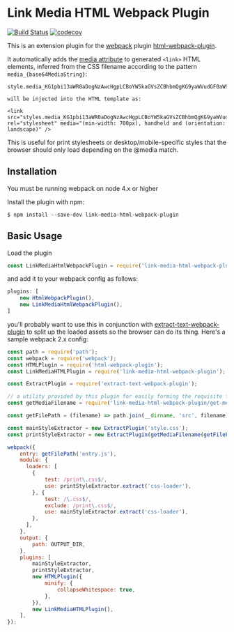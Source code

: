Link Media HTML Webpack Plugin
==============================

[![Build Status](https://travis-ci.org/probablyup/link-media-html-webpack-plugin.svg?branch=master)](https://travis-ci.org/probablyup/link-media-html-webpack-plugin) [![codecov](https://codecov.io/gh/probablyup/link-media-html-webpack-plugin/branch/master/graph/badge.svg)](https://codecov.io/gh/probablyup/link-media-html-webpack-plugin)


This is an extension plugin for the [webpack](http://webpack.github.io) plugin [html-webpack-plugin](https://github.com/ampedandwired/html-webpack-plugin).

It automatically adds the [media attribute](https://developer.mozilla.org/en-US/docs/Web/HTML/Element/link#Attributes) to generated `<link>` HTML elements, inferred from the CSS filename according to the pattern `media_{base64MediaString}`:

```
style.media_KG1pbi13aWR0aDogNzAwcHgpLCBoYW5kaGVsZCBhbmQgKG9yaWVudGF0aW9uOiBsYW5kc2NhcGUp.css

will be injected into the HTML template as:

<link src="styles.media_KG1pbi13aWR0aDogNzAwcHgpLCBoYW5kaGVsZCBhbmQgKG9yaWVudGF0aW9uOiBsYW5kc2NhcGUp.css" rel="stylesheet" media="(min-width: 700px), handheld and (orientation: landscape)" />
```

This is useful for print stylesheets or desktop/mobile-specific styles that the browser should only load depending on the @media match.

Installation
------------

You must be running webpack on node 4.x or higher

Install the plugin with npm:

```shell
$ npm install --save-dev link-media-html-webpack-plugin
```

Basic Usage
-----------

Load the plugin

```js
const LinkMediaHtmlWebpackPlugin = require('link-media-html-webpack-plugin');
```

and add it to your webpack config as follows:

```js
plugins: [
    new HtmlWebpackPlugin(),
    new LinkMediaHtmlWebpackPlugin(),
]
```

you'll probably want to use this in conjunction with [extract-text-webpack-plugin](https://github.com/webpack-contrib/extract-text-webpack-plugin) to split up the loaded assets so the browser can do its thing. Here's a sample webpack 2.x config:

```js
const path = require('path');
const webpack = require('webpack');
const HTMLPlugin = require('html-webpack-plugin');
const LinkMediaHTMLPlugin = require('link-media-html-webpack-plugin');

const ExtractPlugin = require('extract-text-webpack-plugin');

// a utility provided by this plugin for easily forming the requisite filename syntax
const getMediaFilename = require('link-media-html-webpack-plugin/get-media-filename');

const getFilePath = (filename) => path.join(__dirname, 'src', filename);

const mainStyleExtractor = new ExtractPlugin('style.css');
const printStyleExtractor = new ExtractPlugin(getMediaFilename(getFilePath('style.print.css')));

webpack({
    entry: getFilePath('entry.js'),
    module: {
      loaders: [
        {
            test: /print\.css$/,
            use: printStyleExtractor.extract('css-loader'),
        }, {
            test: /\.css$/,
            exclude: /print\.css$/,
            use: mainStyleExtractor.extract('css-loader'),
        },
      ],
    },
    output: {
        path: OUTPUT_DIR,
    },
    plugins: [
        mainStyleExtractor,
        printStyleExtractor,
        new HTMLPlugin({
            minify: {
                collapseWhitespace: true,
            },
        }),
        new LinkMediaHTMLPlugin(),
    ],
});
```
